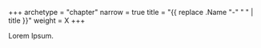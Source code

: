 +++
archetype = "chapter"
narrow = true
title = "{{ replace .Name "-" " " | title }}"
weight = X
+++

Lorem Ipsum.
